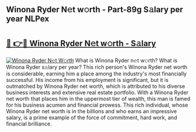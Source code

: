 ## Winona Ryder N𝚎t w𝚘rth - Part-89g S𝚊lary per year NLPex

# <h2><a href="http://gc46zgz.nevu.top/?p=Winona+Ryder">🔗 👉🔴 Winona Ryder N𝚎t w𝚘rth - S𝚊lary</a></h2>

[![Winona Ryder N𝚎t W𝚘rth](https://i.imgur.com/Oavwk0R.jpeg)](http://gc46zgz.nevu.top/?p=Winona+Ryder)
What is Winona Ryder n𝚎t w𝚘rth? What is Winona Ryder s𝚊lary per year?
This rich person's Winona Ryder net worth is considerable, earning him a place among the industry's most financially successful. His income from his employment is significant, but it is outmatched by Winona Ryder net worth, which is attributed to his diverse business interests and extensive real estate portfolio. With a Winona Ryder net worth that places him in the uppermost tier of wealth, this man is famed for his business acumen and financial prowess. This rich individual, whose Winona Ryder net worth is in the billions and who earns an impressive salary, is a prime example of the force of commitment, hard work, and financial brilliance.
